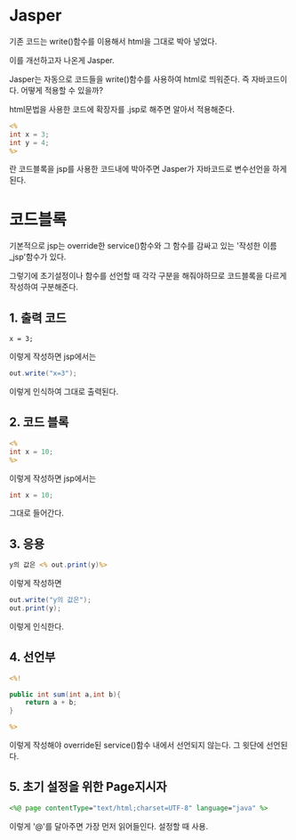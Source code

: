 # Jasper

기존 코드는 write()함수를 이용해서 html을 그대로 박아 넣었다.

이를 개선하고자 나온게 Jasper.

Jasper는 자동으로 코드들을 write()함수를 사용하여 html로 띄워준다.
즉 자바코드이다. 어떻게 적용할 수 있을까?

html문법을 사용한 코드에 확장자를 .jsp로 해주면 알아서 적용해준다.

```jsp
<%
int x = 3;
int y = 4;
%>
```

란 코드블록을 jsp를 사용한 코드내에 박아주면 Jasper가 자바코드로 변수선언을 하게 된다.

# 코드블록

기본적으로 jsp는 override한 service()함수와 그 함수를 감싸고 있는 '작성한 이름_jsp'함수가 있다.

그렇기에 초기설정이나 함수를 선언할 때 각각 구분을 해줘야하므로 코드블록을 다르게 작성하여 구분해준다.

## 1. 출력 코드

```
x = 3;
```

이렇게 작성하면 jsp에서는 

```java
out.write("x=3");
```
이렇게 인식하여 그대로 출력된다.

## 2. 코드 블록

```jsp
<%
int x = 10;
%>
```

이렇게 작성하면 jsp에서는

```java
int x = 10;
```

그대로 들어간다.

## 3. 응용

```jsp
y의 값은 <% out.print(y)%>
```
이렇게 작성하면

```java
out.write("y의 값은");
out.print(y);
```
이렇게 인식한다.

## 4. 선언부

```jsp
<%!

public int sum(int a,int b){
    return a + b;
}

%>
```
이렇게 작성해야 override된 service()함수 내에서 선언되지 않는다. 그 윗단에 선언된다.

## 5. 초기 설정을 위한 Page지시자

```jsp
<%@ page contentType="text/html;charset=UTF-8" language="java" %>
```

이렇게 '@'를 달아주면 가장 먼저 읽어들인다. 설정할 때 사용.
